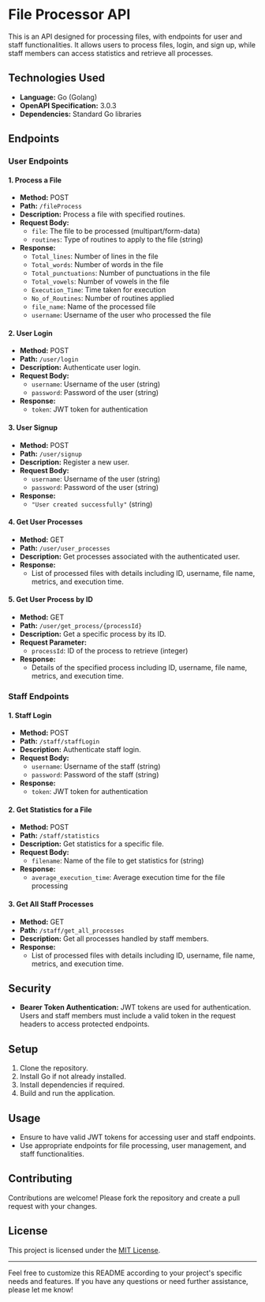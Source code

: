 # File Processor API

This is an API designed for processing files, with endpoints for user and staff functionalities. It allows users to process files, login, and sign up, while staff members can access statistics and retrieve all processes.

## Technologies Used
- **Language:** Go (Golang)
- **OpenAPI Specification:** 3.0.3
- **Dependencies:** Standard Go libraries

## Endpoints

### User Endpoints

#### 1. Process a File
- **Method:** POST
- **Path:** `/fileProcess`
- **Description:** Process a file with specified routines.
- **Request Body:**
  - `file`: The file to be processed (multipart/form-data)
  - `routines`: Type of routines to apply to the file (string)
- **Response:**
  - `Total_lines`: Number of lines in the file
  - `Total_words`: Number of words in the file
  - `Total_punctuations`: Number of punctuations in the file
  - `Total_vowels`: Number of vowels in the file
  - `Execution_Time`: Time taken for execution
  - `No_of_Routines`: Number of routines applied
  - `file_name`: Name of the processed file
  - `username`: Username of the user who processed the file

#### 2. User Login
- **Method:** POST
- **Path:** `/user/login`
- **Description:** Authenticate user login.
- **Request Body:**
  - `username`: Username of the user (string)
  - `password`: Password of the user (string)
- **Response:**
  - `token`: JWT token for authentication

#### 3. User Signup
- **Method:** POST
- **Path:** `/user/signup`
- **Description:** Register a new user.
- **Request Body:**
  - `username`: Username of the user (string)
  - `password`: Password of the user (string)
- **Response:**
  - `"User created successfully"` (string)

#### 4. Get User Processes
- **Method:** GET
- **Path:** `/user/user_processes`
- **Description:** Get processes associated with the authenticated user.
- **Response:**
  - List of processed files with details including ID, username, file name, metrics, and execution time.

#### 5. Get User Process by ID
- **Method:** GET
- **Path:** `/user/get_process/{processId}`
- **Description:** Get a specific process by its ID.
- **Request Parameter:**
  - `processId`: ID of the process to retrieve (integer)
- **Response:**
  - Details of the specified process including ID, username, file name, metrics, and execution time.

### Staff Endpoints

#### 1. Staff Login
- **Method:** POST
- **Path:** `/staff/staffLogin`
- **Description:** Authenticate staff login.
- **Request Body:**
  - `username`: Username of the staff (string)
  - `password`: Password of the staff (string)
- **Response:**
  - `token`: JWT token for authentication

#### 2. Get Statistics for a File
- **Method:** POST
- **Path:** `/staff/statistics`
- **Description:** Get statistics for a specific file.
- **Request Body:**
  - `filename`: Name of the file to get statistics for (string)
- **Response:**
  - `average_execution_time`: Average execution time for the file processing

#### 3. Get All Staff Processes
- **Method:** GET
- **Path:** `/staff/get_all_processes`
- **Description:** Get all processes handled by staff members.
- **Response:**
  - List of processed files with details including ID, username, file name, metrics, and execution time.

## Security
- **Bearer Token Authentication:** JWT tokens are used for authentication. Users and staff members must include a valid token in the request headers to access protected endpoints.

## Setup
1. Clone the repository.
2. Install Go if not already installed.
3. Install dependencies if required.
4. Build and run the application.

## Usage
- Ensure to have valid JWT tokens for accessing user and staff endpoints.
- Use appropriate endpoints for file processing, user management, and staff functionalities.

## Contributing
Contributions are welcome! Please fork the repository and create a pull request with your changes.

## License
This project is licensed under the [MIT License](LICENSE).

---

Feel free to customize this README according to your project's specific needs and features. If you have any questions or need further assistance, please let me know!
